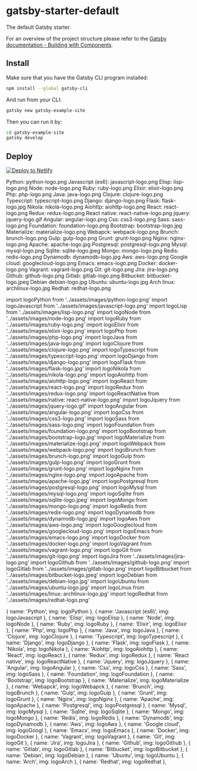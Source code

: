 # gatsby-starter-default
The default Gatsby starter.

For an overview of the project structure please refer to the [Gatsby documentation - Building with Components](https://www.gatsbyjs.org/docs/building-with-components/).

## Install

Make sure that you have the Gatsby CLI program installed:
```sh
npm install --global gatsby-cli
```

And run from your CLI:
```sh
gatsby new gatsby-example-site
```

Then you can run it by:
```sh
cd gatsby-example-site
gatsby develop
```

## Deploy

[![Deploy to Netlify](https://www.netlify.com/img/deploy/button.svg)](https://app.netlify.com/start/deploy?repository=https://github.com/gatsbyjs/gatsby-starter-default)


 Python: python-logo.png
 Javascript (es6): javascript-logo.png
 Elisp: lisp-logo.png
 Node: node-logo.png
 Ruby: ruby-logo.png
 Elixir: elixir-logo.png
 Php: php-logo.png
 Java: java-logo.png
 Clojure: clojure-logo.png
 Typescript: typescript-logo.png
 Django: django-logo.png
 Flask: flask-logo.jpg
 Nikola: nikola-logo.png
 Aiohttp: aiohttp-logo.png
 React: react-logo.png
 Redux: redux-logo.png
 React native: react-native-logo.png
 jquery: jquery-logo.gif
 Angular: angular-logo.png
 Css: css3-logo.png
 Sass: sass-logo.png
 Foundation: foundation-logo.png
 Bootstrap: bootstrap-logo.jpg
 Materialize: materialize-logo.png
 Webapck: webpack-logo.png
 Brunch: brunch-logo.png
 Gulp: gulp-logo.png
 Grunt: grunt-logo.png
 Nginx: nginx-logo.png
 Apache: apache-logo.jpg
 Postgresql: postgresql-logo.png
 Mysql: mysql-logo.png
 Sqlite: sqlite-logo.jpeg
 Mongo: mongo-logo.png
 Redis: redis-logo.png
 Dynamodb: dynamodb-logo.jpg
 Aws: aws-logo.png
 Google cloud: googlecloud-logo.png
 Emacs: emacs-logo.png
 Docker: docker-logo.png
 Vagrant: vagrant-logo.png
 Git: git-logo.png
 Jira: jira-logo.png
 Github: github-logo.png
 Gitlab: gitlab-logo.png
 Bitbucket: bitbucket-logo.jpeg
 Debian debian-logo.jpg
 Ubuntu: ubuntu-logo.jpg
 Arch linux: archlinux-logo.jpg
 Redhat: redhat-logo.png







import logoPython  from '../assets/images/python-logo.png'
import logoJavascript  from '../assets/images/javascript-logo.png'
import logoLisp  from '../assets/images/lisp-logo.png'
import logoNode  from '../assets/images/node-logo.png'
import logoRuby  from '../assets/images/ruby-logo.png'
import logoElixir  from '../assets/images/elixir-logo.png'
import logoPhp  from '../assets/images/php-logo.png'
import logoJava  from '../assets/images/java-logo.png'
import logoClojure  from '../assets/images/clojure-logo.png'
import logoTypescript  from '../assets/images/typescript-logo.png'
import logoDjango  from '../assets/images/django-logo.png'
import logoFlask  from '../assets/images/flask-logo.jpg'
import logoNikola  from '../assets/images/nikola-logo.png'
import logoAiohttp  from '../assets/images/aiohttp-logo.png'
import logoReact  from '../assets/images/react-logo.png'
import logoRedux  from '../assets/images/redux-logo.png'
import logoReactNative  from '../assets/images/native: react-native-logo.png'
import logoJquery  from '../assets/images/jquery-logo.gif'
import logoAngular  from '../assets/images/angular-logo.png'
import logoCss  from '../assets/images/css3-logo.png'
import logoSass  from '../assets/images/sass-logo.png'
import logoFoundation  from '../assets/images/foundation-logo.png'
import logoBootstrap  from '../assets/images/bootstrap-logo.jpg'
import logoMaterialize  from '../assets/images/materialize-logo.png'
import logoWebpack  from '../assets/images/webpack-logo.png'
import logoBrunch  from '../assets/images/brunch-logo.png'
import logoGulp  from '../assets/images/gulp-logo.png'
import logoGrunt  from '../assets/images/grunt-logo.png'
import logoNginx  from '../assets/images/nginx-logo.png'
import logoApache  from '../assets/images/apache-logo.jpg'
import logoPostgresql  from '../assets/images/postgresql-logo.png'
import logoMysql  from '../assets/images/mysql-logo.png'
import logoSqlite  from '../assets/images/sqlite-logo.jpeg'
import logoMongo  from '../assets/images/mongo-logo.png'
import logoRedis  from '../assets/images/redis-logo.png'
import logoDynamodb  from '../assets/images/dynamodb-logo.jpg'
import logoAws  from '../assets/images/aws-logo.png'
import logoGooglecloud  from '../assets/images/googlecloud-logo.png'
import logoEmacs  from '../assets/images/emacs-logo.png'
import logoDocker  from '../assets/images/docker-logo.png'
import logoVagrant  from '../assets/images/vagrant-logo.png'
import logoGit  from '../assets/images/git-logo.png'
import logoJira  from '../assets/images/jira-logo.png'
import logoGithub  from '../assets/images/github-logo.png'
import logoGitlab  from '../assets/images/gitlab-logo.png'
import logoBitbucket  from '../assets/images/bitbucket-logo.jpeg'
import logoDebian  from '../assets/images/debian-logo.jpg'
import logoUbuntu  from '../assets/images/ubuntu-logo.jpg'
import logoLinux  from '../assets/images/linux: archlinux-logo.jpg'
import logoRedhat  from '../assets/images/redhat-logo.png'




{ name: 'Python', img: logoPython },
{ name: 'Javascript (es6)', img: logoJavascript },
{ name: 'Elisp', img: logoElisp },
{ name: 'Node', img: logoNode },
{ name: 'Ruby', img: logoRuby },
{ name: 'Elixir', img: logoElixir },
{ name: 'Php', img: logoPhp },
{ name: 'Java', img: logoJava },
{ name: 'Clojure', img: logoClojure },
{ name: 'Typescript', img: logoTypescript },
{ name: 'Django', img: logoDjango },
{ name: 'Flask', img: logoFlask },
{ name: 'Nikola', img: logoNikola },
{ name: 'Aiohttp', img: logoAiohttp },
{ name: 'React', img: logoReact },
{ name: 'Redux', img: logoRedux },
{ name: 'React native', img: logoReactNative },
{ name: 'Jquery', img: logoJquery },
{ name: 'Angular', img: logoAngular },
{ name: 'Css', img: logoCss },
{ name: 'Sass', img: logoSass },
{ name: 'Foundation', img: logoFoundation },
{ name: 'Bootstrap', img: logoBootstrap },
{ name: 'Materialize', img: logoMaterialize },
{ name: 'Webapck', img: logoWebapck },
{ name: 'Brunch', img: logoBrunch },
{ name: 'Gulp', img: logoGulp },
{ name: 'Grunt', img: logoGrunt },
{ name: 'Nginx', img: logoNginx },
{ name: 'Apache', img: logoApache },
{ name: 'Postgresql', img: logoPostgresql },
{ name: 'Mysql', img: logoMysql },
{ name: 'Sqlite', img: logoSqlite },
{ name: 'Mongo', img: logoMongo },
{ name: 'Redis', img: logoRedis },
{ name: 'Dynamodb', img: logoDynamodb },
{ name: 'Aws', img: logoAws },
{ name: 'Google cloud', img: logoGoogl },
{ name: 'Emacs', img: logoEmacs },
{ name: 'Docker', img: logoDocker },
{ name: 'Vagrant', img: logoVagrant },
{ name: 'Git', img: logoGit },
{ name: 'Jira', img: logoJira },
{ name: 'Github', img: logoGithub },
{ name: 'Gitlab', img: logoGitlab },
{ name: 'Bitbucket', img: logoBitbucket },
{ name: 'Debian', img: logoDebian },
{ name: 'Ubuntu', img: logoUbuntu },
{ name: 'Arch', img: logoArch },
{ name: 'Redhat', img: logoRedhat },
